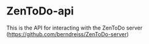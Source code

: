 # ZenToDo-api

This is the API for interacting with the ZenToDo server (https://github.com/berndreiss/ZenToDo-server)
